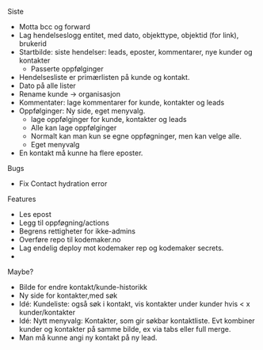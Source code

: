 Siste
* Motta bcc og forward
* Lag hendelseslogg entitet, med dato, objekttype, objektid (for link), brukerid
* Startbilde: siste hendelser: leads, eposter, kommentarer, nye kunder og kontakter
  * Passerte oppfølginger
* Hendelsesliste er primærlisten på kunde og kontakt.
* Dato på alle lister
* Rename kunde -> organisasjon
* Kommentater:  lage kommentarer for kunde, kontakter og leads
* Oppfølginger: Ny side, eget menyvalg. 
  * lage oppfølginger for kunde, kontakter og leads
  * Alle kan lage oppfølginger
  * Normalt kan man kun se egne oppføgninger, men kan velge alle.
  * Eget menyvalg
* En kontakt må kunne ha flere eposter.



Bugs
* Fix Contact hydration error

Features
* Les epost
* Legg til oppføgning/actions
* Begrens rettigheter for ikke-admins
* Overføre repo til kodemaker.no
* Lag endelig deploy mot kodemaker rep og kodemaker secrets.
* 

Maybe?
* Bilde for endre kontakt/kunde-historikk
* Ny side for kontakter,med søk
* Idé: Kundeliste: også søk i kontakt, vis kontakter under kunder hvis < x kunder/kontakter
* Idé: Nytt menyvalg: Kontakter, som gir søkbar kontaktliste. Evt kombiner kunder og kontakter på samme bilde, ex via tabs eller full merge.
* Man må kunne angi ny kontakt på ny lead.
